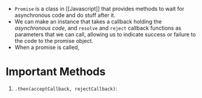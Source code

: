 - `Promise` is a class in [[Javascript]] that provides methods to wait for asynchronous code and do stuff after it.
- We can make an instance that takes a callback holding the *asynchronous code*, and `resolve` and `reject` callback functions as parameters that we can call, allowing us to indicate success or failure to the code to the promise object.
- When a promise is called, 
# Important Methods
1. `.then(acceptCallback, rejectCallback)`: 
